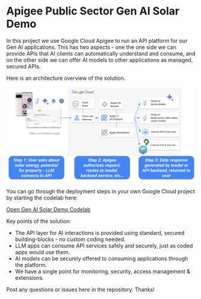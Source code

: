 # Apigee Public Sector Gen AI Solar Demo

In this project we use Google Cloud Apigee to run an API platform for our Gen AI applications. This has two aspects - one the one side we can provide APIs that AI clients can automatically understand and consume, and on the other side we can offer AI models to other applications as managed, secured APIs.

Here is an architecture overview of the solution.

![Apigee Gen AI demo architecture](images/architecture-v1.png)

You can go through the deployment steps in your own Google Cloud project by starting the codelab here:

[Open Gen AI Solar Demo Codelab](https://apigeek3000.github.io/pubsec-apigee-genai-solar-demo/codelabs/apigee-api-jam-gen-ai)

Key points of the solution:
- The API layer for AI interactions is provided using standard, secured building-blocks - no custom coding needed.
- LLM apps can consume API services safely and securely, just as coded apps would use them.
- AI models can be securely offered to consuming applications through the platform.
- We have a single point for monitoring, security, access management & extensions.

Post any questions or issues here in the repository. Thanks!